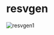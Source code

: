 # resvgen




![resvgen1](https://github.com/user-attachments/assets/4a3c84f4-3ad3-409a-805a-bff9b38ffc91)

